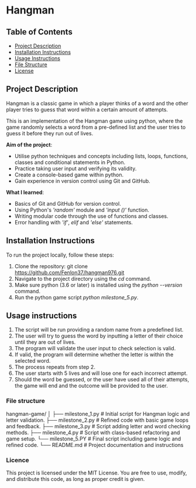 # Hangman
## Table of Contents
- [Project Description](#project-description)
- [Installation Instructions](#installation-instructions)
- [Usage Instructions](#usage-instructions)
- [File Structure](#file-structure)
- [License](#license)

## Project Description
Hangman is a classic game in which a player thinks of a word and the other player tries to guess that word within a certain amount of attempts.

This is an implementation of the Hangman game using python, where the game randomly selects a word from a pre-defined list and the user tries to guess it before they run out of lives. 


**Aim of the project**:
- Utilise python techniques and concepts including lists, loops, functions, classes and conditional statements in Python.
- Practice taking user input and verifying its validity.
- Create a console-based game within python.
- Gain experience in version control using Git and GitHub.

**What I learned**:
- Basics of Git and GitHub for version control.
- Using Python's *'random'* module and *'input ()'* function.
- Writing modular code through the use of functions and classes.
- Error handling with *'if'*, *elif* and *'else'* statements.
  
## Installation Instructions
To run the project locally, follow these steps:
1. Clone the repository: git clone https://github.com/Fenlon37/hangman976.git
2. Navigate to the project directory using the *cd* command.
3. Make sure python (3.6 or later) is installed using the *python --version* command.
4. Run the python game script *python milestone_5.py*.

## Usage instructions
1. The script will be run providing a random name from a predefined list.
2. The user will try to guess the word by inputting a letter of their choice until they are out of lives.
3. The program will validate the user input to check selection is valid.
4. If valid, the program will determine whether the letter is within the selected word.
5. The process repeats from step 2.
6. The user starts with 5 lives and will lose one for each incorrect attempt.
7. Should the word be guessed, or the user have used all of their attempts, the game will end and the outcome will be provided to the user.

### File structure
hangman-game/
│
├── milestone_1.py        # Initial script for Hangman logic and letter validation.
├── milestone_2.py        # Refined code with basic game loops and feedback.
├── milestone_3.py        # Script adding letter and word checking methods.
├── milestone_4.py        # Script with class-based refactoring and game setup.
└── milestone_5.PY        # Final script including game logic and refined code.
└── README.md             # Project documentation and instructions
### Licence
This project is licensed under the MIT License. You are free to use, modify, and distribute this code, as long as proper credit is given.
